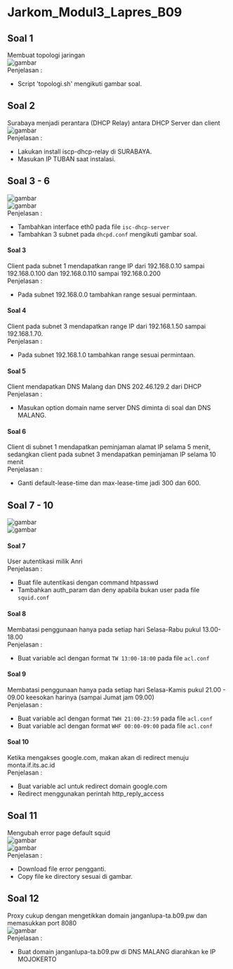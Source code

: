 # Jarkom_Modul3_Lapres_B09
## Soal 1
Membuat topologi jaringan  
![gambar](Screenshot/topologi.png)  
Penjelasan :
- Script 'topologi.sh' mengikuti gambar soal.
## Soal 2
Surabaya menjadi perantara (DHCP Relay) antara DHCP Server dan client  
![gambar](Screenshot/gambar2.1.png)  
Penjelasan :
- Lakukan install iscp-dhcp-relay di SURABAYA.
- Masukan IP TUBAN saat instalasi.
## Soal 3 - 6
![gambar](Screenshot/gambar3.1.png)  
![gambar](Screenshot/gambar3.2.png)  
Penjelasan :
- Tambahkan interface eth0 pada file `isc-dhcp-server`
- Tambahkan 3 subnet pada `dhcpd.conf` mengikuti gambar soal.
#### Soal 3
Client pada subnet 1 mendapatkan range IP dari 192.168.0.10 sampai 192.168.0.100 dan 192.168.0.110 sampai 192.168.0.200  
Penjelasan :
- Pada subnet 192.168.0.0 tambahkan range sesuai permintaan.
#### Soal 4
Client pada subnet 3 mendapatkan range IP dari 192.168.1.50 sampai 192.168.1.70.  
Penjelasan :
- Pada subnet 192.168.1.0 tambahkan range sesuai permintaan.
#### Soal 5
Client mendapatkan DNS Malang dan DNS 202.46.129.2 dari DHCP  
Penjelasan :
- Masukan option domain name server DNS diminta di soal dan DNS MALANG.
#### Soal 6
Client di subnet 1 mendapatkan peminjaman alamat IP selama 5 menit, sedangkan client pada subnet 3 mendapatkan peminjaman IP selama 10 menit  
Penjelasan :
- Ganti default-lease-time dan max-lease-time jadi 300 dan 600.
## Soal 7 - 10
![gambar](Screenshot/gambar7.1.png)  
![gambar](Screenshot/gambar7.2.png)  
#### Soal 7
User autentikasi milik Anri  
Penjelasan :
- Buat file autentikasi dengan command htpasswd
- Tambahkan auth_param dan deny apabila bukan user pada file `squid.conf`
#### Soal 8
Membatasi penggunaan hanya pada setiap hari Selasa-Rabu pukul 13.00-18.00  
Penjelasan :
- Buat variable acl dengan format `TW 13:00-18:00` pada file `acl.conf`
#### Soal 9
Membatasi penggunaan hanya pada setiap hari Selasa-Kamis pukul 21.00 - 09.00 keesokan harinya (sampai Jumat jam 09.00)  
Penjelasan :
- Buat variable acl dengan format `TWH 21:00-23:59` pada file `acl.conf`
- Buat variable acl dengan format `WHF 00:00-09:00` pada file `acl.conf`
#### Soal 10
Ketika mengakses google.com, makan akan di redirect menuju monta.if.its.ac.id  
Penjelasan :
- Buat variable acl untuk redirect domain google.com
- Redirect menggunakan perintah http_reply_access
## Soal 11
Mengubah error page default squid  
![gambar](Screenshot/gambar11.1.png)  
![gambar](Screenshot/gambar11.2.png)  
Penjelasan :
- Download file error pengganti.
- Copy file ke directory sesuai di gambar.
## Soal 12
Proxy cukup dengan mengetikkan domain janganlupa-ta.b09.pw dan memasukkan port 8080  
![gambar](Screenshot/gambar12.1.png)  
Penjelasan :
- Buat domain janganlupa-ta.b09.pw di DNS MALANG diarahkan ke IP MOJOKERTO
